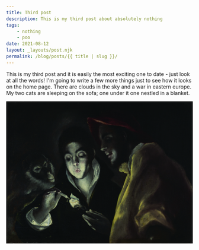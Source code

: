 ```yaml
---
title: Third post
description: This is my third post about absolutely nothing
tags: 
    - nothing
    - poo
date: 2021-08-12
layout: _layouts/post.njk
permalink: /blog/posts/{{ title | slug }}/
---
```

This is my third post and it is easily the most exciting one to date - just look
at all the words! I'm going to write a few more things just to see how it looks
on the home page. There are clouds in the sky and a war in eastern europe. My
two cats are sleeping on the sofa; one under it one nestled in a blanket.

![an allegory](/assets/img/an_allegory.jpg)
